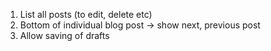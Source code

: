 1. List all posts (to edit, delete etc)
2. Bottom of individual blog post -> show next, previous post
3. Allow saving of drafts
